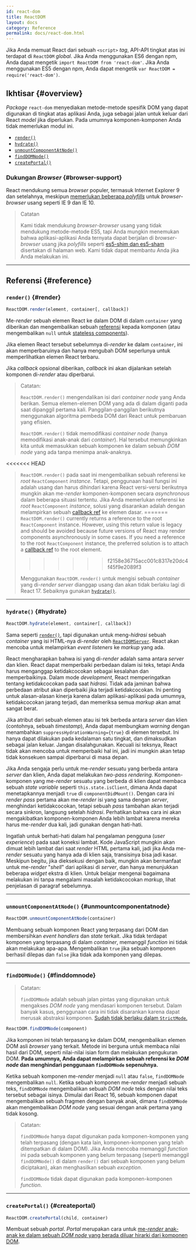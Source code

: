 ```yaml
---
id: react-dom
title: ReactDOM
layout: docs
category: Reference
permalink: docs/react-dom.html
---
```


Jika Anda memuat React dari sebuah `<script>` *tag*, API-API tingkat atas ini terdapat di `ReactDOM` *global*. Jika Anda menggunakan ES6 dengan npm, Anda dapat mengetik `import ReactDOM from 'react-dom'`. Jika Anda menggunakan ES5 dengan npm, Anda dapat mengetik `var ReactDOM = require('react-dom')`.

## Ikhtisar {#overview}

*Package* `react-dom` menyediakan metode-metode spesifik DOM yang dapat digunakan di tingkat atas aplikasi Anda, juga sebagai jalan untuk keluar dari React *model* jika diperlukan. Pada umumnya komponen-komponen Anda tidak memerlukan modul ini.

- [`render()`](#render)
- [`hydrate()`](#hydrate)
- [`unmountComponentAtNode()`](#unmountcomponentatnode)
- [`findDOMNode()`](#finddomnode)
- [`createPortal()`](#createportal)

### Dukungan *Browser* {#browser-support}

React mendukung semua *browser* populer, termasuk Internet Explorer 9 dan setelahnya, meskipun [memerlukan beberapa *polyfills*](/docs/javascript-environment-requirements.html) untuk *browser*-*browser* usang seperti IE 9 dan IE 10.

> Catatan
>
> Kami tidak mendukung *browser*-*browser* usang yang tidak mendukung metode-metode ES5, tapi Anda mungkin menemukan bahwa aplikasi-aplikasi Anda ternyata dapat berjalan di *browser*-*browser* usang jika *polyfills* seperti [es5-shim dan es5-sham](https://github.com/es-shims/es5-shim) disertakan di halaman web. Kami tidak dapat membantu Anda jika Anda melakukan ini.

* * *

## Referensi {#reference}

### `render()` {#render}

```javascript
ReactDOM.render(element, container[, callback])
```

Me-*render* sebuah elemen React ke dalam DOM di dalam `container` yang diberikan dan mengembalikan sebuah [referensi](/docs/more-about-refs.html) kepada komponen (atau mengembalikan `null` untuk [stateless components](/docs/components-and-props.html#functional-and-class-components)).

Jika elemen React tersebut sebelumnya di-*render* ke dalam `container`, ini akan memperbaruinya dan hanya mengubah DOM seperlunya untuk memperlihatkan elemen React terbaru.

Jika *callback* opsional diberikan, *callback* ini akan dijalankan setelah komponen di-*render* atau diperbarui.

> Catatan:
>
> `ReactDOM.render()` mengendalikan isi dari *container node* yang Anda berikan. Semua elemen-elemen DOM yang ada di dalam diganti pada saat dipanggil pertama kali. Panggilan-panggilan berikutnya menggunakan algoritma pembeda DOM dari React untuk pembaruan yang efisien.
>
> `ReactDOM.render()` tidak memodifikasi *container node* (hanya memodifikasi anak-anak dari *container*). Hal tersebut memungkinkan kita untuk memasukkan sebuah komponen ke dalam sebuah *DOM node* yang ada tanpa menimpa anak-anaknya.
>
<<<<<<< HEAD
> `ReactDOM.render()` pada saat ini mengembalikan sebuah referensi ke *root* `ReactComponent` *instance*. Tetapi, penggunaan hasil fungsi ini adalah usang
> dan harus dihindari karena React versi-versi berikutnya mungkin akan me-*render* komponen-komponen secara *asynchronous* dalam beberapa situasi tertentu. Jika Anda memerlukan referensi ke *root* `ReactComponent` *instance*, solusi yang disarankan adalah dengan melampirkan sebuah
> [callback ref](/docs/more-about-refs.html#the-ref-callback-attribute) ke elemen dasar.
=======
> `ReactDOM.render()` currently returns a reference to the root `ReactComponent` instance. However, using this return value is legacy
> and should be avoided because future versions of React may render components asynchronously in some cases. If you need a reference to the root `ReactComponent` instance, the preferred solution is to attach a
> [callback ref](/docs/refs-and-the-dom.html#callback-refs) to the root element.
>>>>>>> f2158e36715acc001c8317e20dc4f45f9e2089f3
>
> Menggunakan `ReactDOM.render()` untuk mengisi sebuah *container* yang di-*render* *server* dianggap usang dan akan tidak berlaku lagi di React 17. Sebaiknya gunakan [`hydrate()`](#hydrate).

* * *

### `hydrate()` {#hydrate}

```javascript
ReactDOM.hydrate(element, container[, callback])
```

Sama seperti [`render()`](#render), tapi digunakan untuk meng-*hidrasi* sebuah *container* yang isi HTML-nya di-*render* oleh [`ReactDOMServer`](/docs/react-dom-server.html). React akan mencoba untuk melampirkan *event listeners* ke *markup* yang ada.

React mengharapkan bahwa isi yang di-*render* adalah sama antara *server* dan klien. React dapat memperbaiki perbedaan dalam isi teks, tetapi Anda harus menganggap ketidakcocokan sebagai kesalahan dan memperbaikinya. Dalam mode *development*, React memperingatkan tentang ketidakcocokan pada saat *hidrasi*. Tidak ada jaminan bahwa perbedaan atribut akan diperbaiki jika terjadi ketidakcocokan. Ini penting untuk alasan-alasan kinerja karena dalam aplikasi-aplikasi pada umumnya, ketidakcocokan jarang terjadi, dan memeriksa semua *markup* akan amat sangat berat.

Jika atribut dari sebuah elemen atau isi tek berbeda antara *server* dan klien (contohnya, sebuah *timestamp*), Anda dapat membungkam *warning* dengan menambahkan `suppressHydrationWarning={true}` di elemen tersebut. Ini hanya dapat dilakukan pada kedalaman satu tingkat, dan dimaksudkan sebagai jalan keluar. Jangan disalahgunakan. Kecuali isi teksnya, React tidak akan mencoba untuk memperbaiki hal ini, jadi ini mungkin akan tetap tidak konsekuen sampai diperbarui di masa depan.

Jika Anda sengaja perlu untuk me-*render* sesuatu yang berbeda antara *server* dan klien, Anda dapat melakukan *two-pass rendering*. Komponen-komponen yang me-*render* sesuatu yang berbeda di klien dapat membaca sebuah *state variable* seperti `this.state.isClient`, dimana Anda dapat menetapkannya menjadi `true` di `componentDidMount()`. Dengan cara ini *render pass* pertama akan me-*render* isi yang sama dengan *server*, menghindari ketidakcocokan, tetapi sebuah *pass* tambahan akan terjadi secara sinkron, langsung setelah *hidrasi*. Perhatikan bahwa cara ini akan mengakibatkan komponen-komponen Anda lebih lambat karena mereka harus me-*render* dua kali, jadi gunakan dengan hati-hati.

Ingatlah untuk berhati-hati dalam hal pengalaman pengguna (*user experience*) pada saat koneksi lambat. Kode JavaScript mungkin akan dimuat lebih lambat dari saat *render* HTML pertama kali, jadi jika Anda me-*render* sesuatu yang hanya ada di klien saja, transisinya bisa jadi kasar. Meskipun begitu, jika dieksekusi dengan baik, mungkin akan bermanfaat untuk me-*render* "*shell*" dari aplikasi di *server*, dan hanya menunjukkan beberapa *widget* ekstra di klien. Untuk belajar mengenai bagaimana melakukan ini tanpa mengalami masalah ketidakcocokan *markup*, lihat penjelasan di paragraf sebelumnya.

* * *

### `unmountComponentAtNode()` {#unmountcomponentatnode}

```javascript
ReactDOM.unmountComponentAtNode(container)
```

Membuang sebuah komponen React yang terpasang dari DOM dan membersihkan *event handlers* dan *state* terkait. Jika tidak terdapat komponen yang terpasang di dalam *container*, memanggil *function* ini tidak akan melakukan apa-apa. Mengembalikan `true` jika sebuah komponen berhasil dilepas dan `false` jika tidak ada komponen yang dilepas.

* * *

### `findDOMNode()` {#finddomnode}

> Catatan:
>
> `findDOMNode` adalah sebuah jalan pintas yang digunakan untuk mengakses *DOM node* yang mendasari komponen tersebut. Dalam banyak kasus, penggunaan cara ini tidak disarankan karena dapat merusak abstraksi komponen. [Sudah tidak berlaku dalam `StrictMode`.](/docs/strict-mode.html#warning-about-deprecated-finddomnode-usage)

```javascript
ReactDOM.findDOMNode(component)
```
Jika komponen ini telah terpasang ke dalam DOM, mengembalikan elemen DOM asli *browser* yang terkait. Metode ini berguna untuk membaca nilai hasil dari DOM, seperti nilai-nilai isian form dan melakukan pengukuran DOM. **Pada umumnya, Anda dapat melampirkan sebuah referensi ke *DOM node* dan menghindari penggunaan `findDOMNode` sepenuhnya.**

Ketika sebuah komponen me-*render* menjadi `null` atau `false`, `findDOMNode` mengembalikan `null`. Ketika sebuah komponen me-*render* menjadi sebuah teks, `findDOMNode` mengembalikan sebuah *DOM node* teks dengan nilai teks tersebut sebagai isinya. Dimulai dari React 16, sebuah komponen dapat mengembalikan sebuah fragmen dengan banyak anak, dimana `findDOMNode` akan mengembalikan *DOM node* yang sesuai dengan anak pertama yang tidak kosong.

> Catatan:
>
> `findDOMNode` hanya dapat digunakan pada komponen-komponen yang telah terpasang (dengan kata lain, komponen-komponen yang telah ditempatkan di dalam DOM). Jika Anda mencoba memanggil *function* ini pada sebuah komponen yang belum terpasang (seperti memanggil `findDOMNode()` di dalam `render()` dari sebuah komponen yang belum diciptakan), akan menghasilkan sebuah *exception*.
>
> `findDOMNode` tidak dapat digunakan pada komponen-komponen *function*.

* * *

### `createPortal()` {#createportal}

```javascript
ReactDOM.createPortal(child, container)
```

Membuat sebuah *portal*. *Portal* merupakan cara untuk [me-*render* anak-anak ke dalam sebuah *DOM node* yang berada diluar hirarki dari komponen DOM](/docs/portals.html).
